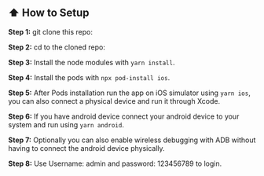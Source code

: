 ## :arrow_up: How to Setup

**Step 1:** git clone this repo:

**Step 2:** cd to the cloned repo:

**Step 3:** Install the node modules with `yarn install`.

**Step 4:** Install the pods with `npx pod-install ios`.

**Step 5:** After Pods installation run the app on iOS simulator using `yarn ios`, you can also connect a physical device and run it through Xcode.

**Step 6:** If you have android device connect your android device to your system and run using `yarn android`.

**Step 7:** Optionally you can also enable wireless debugging with ADB without having to connect the android device physically.

**Step 8:** Use Username: admin and password: 123456789 to login.
